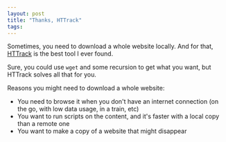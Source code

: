 ```yaml
---
layout: post
title: "Thanks, HTTrack"
tags: 
---
```


Sometimes, you need to download a whole website locally. And for that,
[HTTrack](https://www.httrack.com/) is the best tool I ever found.

Sure, you could use `wget` and some recursion to get what you want, but HTTrack
solves all that for you.

Reasons you might need to download a whole website:
- You need to browse it when you don't have an internet connection (on the go,
  with low data usage, in a train, etc)
- You want to run scripts on the content, and it's faster with a local copy than
  a remote one
- You want to make a copy of a website that might disappear
